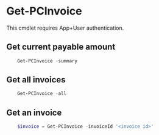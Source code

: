 # Get-PCInvoice #

This cmdlet requires App+User authentication.

## Get current payable amount ##

```powershell
    Get-PCInvoice -summary
```

## Get all invoices ##

```powershell
    Get-PCInvoice -all
```

## Get an invoice ##

```powershell
    $invoice = Get-PCInvoice -invoiceId '<invoice id>'
```
